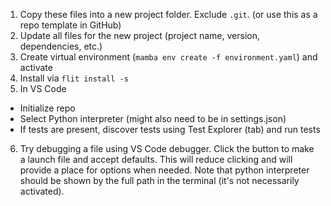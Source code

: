 1. Copy these files into a new project folder.  Exclude `.git`.  (or use this as a repo template in GitHub)
2. Update all files for the new project (project name, version, dependencies, etc.)
3. Create virtual environment (`mamba env create -f environment.yaml`) and activate
4. Install via `flit install -s`
5. In VS Code
  - Initialize repo
  - Select Python interpreter (might also need to be in settings.json)
  - If tests are present, discover tests using Test Explorer (tab) and run tests
6. Try debugging a file using VS Code debugger.  Click the button to make a launch file and accept defaults.  This will reduce clicking and will provide a place for options when needed.  Note that python interpreter should be shown by the full path in the terminal (it's not necessarily activated).
